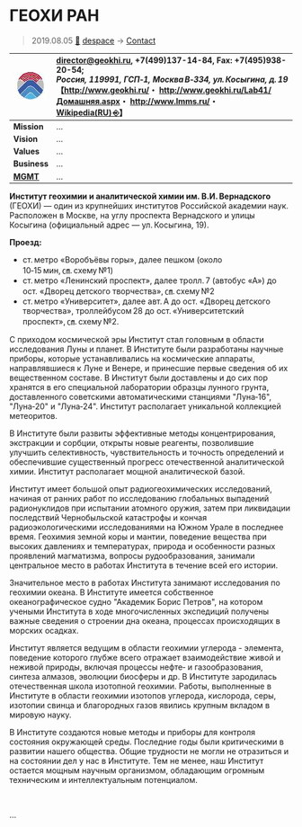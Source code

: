 # ГЕОХИ РАН
> 2019.08.05 [🚀](../../index/index.md) [despace](../index.md) → [Contact](../contact.md)

|[![](../f/con/g/geokhi_ran_logo1_thumb.jpg)](../f/con/g/geokhi_ran_logo1.png)|<director@geokhi.ru>, +7(499)137-14-84, Fax: +7(495)938-20-54;<br> *Россия, 119991, ГСП‑1, Москва В‑334, ул. Косыгина, д. 19*<br> 【<http://www.geokhi.ru/>・ <http://www.geokhi.ru/Lab41/Домашняя.aspx>・ <http://www.lmms.ru/>・ [Wikipedia(RU) ⎆](https://ru.wikipedia.org/wiki/Институт_геохимии_и_аналитической_химии_имени_В._И._Вернадского_РАН)】|
|:--|:--|
|**Mission**|…|
|**Vision**|…|
|**Values**|…|
|**Business**|…|
|**[MGMT](../mgmt.md)**|…|

**Институт геохимии и аналитической химии им. В.И. Вернадского** (ГЕОХИ) — один из крупнейших институтов Российской академии наук. Расположен в Москве, на углу проспекта Вернадского и улицы Косыгина (официальный адрес — ул. Косыгина, 19).

**Проезд:**

   - ст. метро «Воробъёвы горы», далее пешком (около 10‑15 мин, ㎝. схему №1)
   - ст. метро «Ленинский проспект», далее тролл. 7 (автобус «А») до ост. «Дворец детского творчества», ㎝. схему №2
   - ст. метро «Университет», далее авт. А до ост. «Дворец детского творчества», троллейбусом 28 до ост. «Университетский проспект», ㎝. схему №2.

С приходом космической эры Институт стал головным в области исследования Луны и планет. В Институте были разработаны научные приборы, которые устанавливались на космические аппараты, направлявшиеся к Луне и Венере, и принесшие первые сведения об их вещественном составе. В Институт были доставлены и до сих пор хранятся в его специальной лаборатории образцы лунного грунта, доставленного советскими автоматическими станциями "Луна‑16", "Луна‑20" и "Луна‑24". Институт располагает уникальной коллекцией метеоритов.

В Институте были развиты эффективные методы концентрирования, экстракции и сорбции, открыты новые реагенты, позволившие улучшить селективность, чувствительность и точность определений и обеспечившие существенный прогресс отечественной аналитической химии. Институт располагает мощной аналитической базой.

Институт имеет большой опыт радиогеохимических исследований, начиная от ранних работ по исследованию глобальных выпадений радионуклидов при испытании атомного оружия, затем при ликвидации последствий Чернобыльской катастрофы и кончая радиоэкологическими исследованиями на Южном Урале в последнее время. 
Геохимия земной коры и мантии, поведение вещества при высоких давлениях и температурах, природа и особенности разных проявлений магматизма, вопросы рудообразования, занимали центральное место в работах Института в течение всей его истории.

Значительное место в работах Института занимают исследования по геохимии океана. В Институте имеется собственное океанографическое судно "Академик Борис Петров", на котором учеными Института в ходе многочисленных экспедиций получены важные сведения о строении дна океана, процессах происходящих в морских осадках.

Институт является ведущим в области геохимии углерода - элемента, поведение которого глубже всего отражает взаимодействие живой и неживой природы, включая процессы нефте‑ и газообразования, синтеза алмазов, эволюции биосферы и др. В Институте зародилась отечественная школа изотопной геохимии. Работы, выполненные в Институте в области геохимии изотопов углерода, кислорода, серы, изотопии свинца и благородных газов явились крупным вкладом в мировую науку.

В Институте создаются новые методы и приборы для контроля состояния окружающей среды. Последние годы были критическими в развитии нашего общества. Общие трудности не могли не отразиться и на состоянии дел у нас в Институте. Тем не менее, наш Институт остается мощным научным организмом, обладающим огромным техническим и интеллектуальным потенциалом.

<p style="page-break-after:always"> </p>

…
